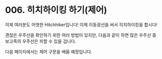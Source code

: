 # 006. 히치하이킹 하기(제어)

이제 여러분도 어엿한 Hitchhiker입니다! 이제 이동광선을 써서 히치하이킹을 합시다!

괜찮은 우주선을 확인하기 위한 여러 방법이 있지만, 다음과 같이 하면 많은 우주선 중 보고족의 우주선은 피할 수 있을 겁니다.

다음 페이지에서는 제어 구문을 배울 예정입니다.
